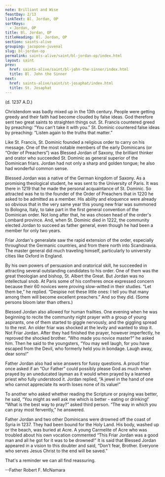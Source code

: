 ```yaml
---
note: Brilliant and Wise
feastDay: 2/13
linkText: Bl. Jordan, OP
sortKeys:
  - Jordan, OP
title: Bl. Jordan, OP
titleHeading: Bl. Jordan, OP
section: saints-alive
grouping: jacopone-juvenal
slug: bl-jordan-op
permalink: saints-alive/saint/bl-jordan-op/index.html
layout: saint
prev:
  href: saints-alive/saint/bl-john-the-sinner/index.html
  title: Bl. John the Sinner
next:
  href: saints-alive/saint/st-josaphat/index.html
  title: St. Josaphat
---
```

(d. 1237 A.D.)

Christendom was badly mixed up in the 13th century. People were getting greedy and their faith had become clouded by false ideas. God therefore sent two great saints to straighten things out. St. Francis countered greed by preaching: “You can't take it with you.” St. Dominic countered false ideas by preaching: “Listen again to the truths that matter.”

Like St. Francis, St. Dominic founded a religious order to carry on his message. One of the most notable members of the early Dominicans (or “Order of Preachers”) was Blessed Jordan of Saxony, the brilliant thinker and orator who succeeded St. Dominic as general superior of the Dominican friars. Jordan had not only a sharp and golden tongue; he also had wonderful common sense.

Blessed Jordan was a native of the German kingdom of Saxony. As a promising theological student, he was sent to the University of Paris. It was there in 1219 that he made the personal acquaintance of St. Dominic. So attracted was he to the founder of the Order of Preachers that in 1220 he asked to be admitted as a member. His ability and eloquence were already so obvious that in the very same year this young new friar was summoned to Bologna, Italy, to take part in the first general convention of the Dominican order. Not long after that, he was chosen head of the order's Lombard province. And, when St. Dominic died in 1222, the community elected Jordan to succeed as father general, even though he had been a member for only two years.

Friar Jordan's generalate saw the rapid extension of the order, especially throughout the Germanic countries, and from there north into Scandinavia. The master general did much traveling himself, particularly to university cities like Oxford in England.

By his own powers of persuasion and oratorical skill, he succeeded in attracting several outstanding candidates to his order. One of them was the great theologian and bishop, St. Albert the Great. But Jordan was no intellectual snob. At Paris some of his confreres once expressed concern because their 60 novices were proving slow-witted in their studies. “Let them be,” he replied. “Despise not these little ones: I tell you that many among them will become excellent preachers.” And so they did. (Some persons bloom later than others.)

Blessed Jordan also allowed for human frailties. One evening when he was beginning to recite the community night prayer with a group of young aspirants, one of them started to giggle nervously, and the giggling spread to the rest. An older friar was shocked at the levity and wanted to stop it. Not Friar Jordan. After they had finished the prayer, however imperfectly, he reproved the shocked brother. “Who made you novice master?” he asked him. Then he said to the youngsters, “You may well laugh, for you have escaped from the Devil, who formerly held you in bondage. Laugh away, dear sons!”

Father Jordan also had wise answers for fussy questions. A proud friar once asked if an “Our Father” could possibly please God as much when prayed by an uneducated layman as it would when prayed by a learned priest who fully understood it. Jordan replied, “A jewel in the hand of one who cannot appreciate its worth loses none of its value!”

To another who asked whether reading the Scripture or praying was better, he said, “You might as well ask me which is better - eating or drinking!' “What is the best way to pray?” asked third person. “The way in which you can pray most fervently,” he answered.

Father Jordan and two other Dominicans were drowned off the coast of Syria in 1237. They had been bound for the Holy Land. His body, washed up or the beach, was buried at Acre. A young Carmelite of Acre who was troubled about his own vocation commented “This Friar Jordan was a good man and all he got for it was to be drowned!” It is said that Blessed Jordan appeared in a vision to this doubter and said, “Don't fear, Brother. Everyone who serves Jesus Christ to the end will be saved.”

That's a reminder we can all find reassuring.

\--Father Robert F. McNamara